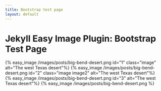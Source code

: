 ```yaml
---
title: Bootstrap test page
layout: default
---
```


# Jekyll Easy Image Plugin: Bootstrap Test Page
{% easy_image /images/posts/big-bend-desert.png id="1" class="image" alt="The west Texas desert"%}
{% easy_image /images/posts/big-bend-desert.png id="2" class="image image2" alt="The west Texas desert"%}
{% easy_image /images/posts/big-bend-desert.png id="3" alt="The west Texas desert"%}
{% easy_image /images/posts/big-bend-desert.png %}
